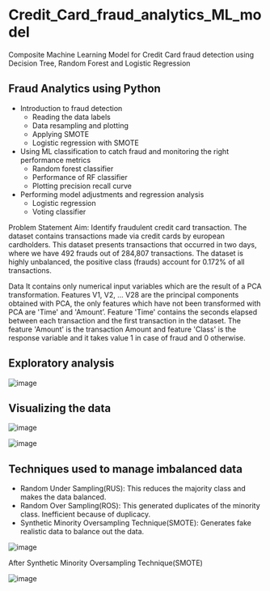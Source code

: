 # Credit_Card_fraud_analytics_ML_model
Composite Machine Learning Model for Credit Card fraud detection using Decision Tree, Random Forest and Logistic Regression

## Fraud Analytics using Python
- Introduction to fraud detection
    * Reading the data labels
    * Data resampling and plotting
    * Applying SMOTE
    * Logistic regression with SMOTE
- Using ML classification to catch fraud and monitoring the right performance metrics
    * Random forest classifier
    * Performance of RF classifier
    * Plotting precision recall curve
- Performing model adjustments and regression analysis
    * Logistic regression
    * Voting classifier

Problem Statement
Aim: Identify fraudulent credit card transaction.
The dataset contains transactions made via credit cards by european cardholders. This dataset presents transactions that occurred in two days, where we have 492 frauds out of 284,807 transactions. The dataset is highly unbalanced, the positive class (frauds) account for 0.172% of all transactions.

Data
It contains only numerical input variables which are the result of a PCA transformation. Features V1, V2, ... V28 are the principal components obtained with PCA, the only features which have not been transformed with PCA are 'Time' and 'Amount’. Feature 'Time' contains the seconds elapsed between each transaction and the first transaction in the dataset. The feature 'Amount' is the transaction Amount and feature 'Class' is the response variable and it takes value 1 in case of fraud and 0 otherwise.

## Exploratory analysis

![image](https://user-images.githubusercontent.com/85073848/179573543-a3bdabdc-3b48-4454-b76b-355f189b88ef.png)

## Visualizing the data

![image](https://user-images.githubusercontent.com/85073848/179573933-5c3298e2-de4c-4945-904b-35274125b656.png)

![image](https://user-images.githubusercontent.com/85073848/179574196-df4452f0-bb89-4981-bb0b-13fe380c1864.png)

## Techniques used to manage imbalanced data

- Random Under Sampling(RUS): This reduces the majority class and makes the data balanced.
- Random Over Sampling(ROS): This generated duplicates of the minority class. Inefficient because of duplicacy.
- Synthetic Minority Oversampling Technique(SMOTE): Generates fake realistic data to balance out the data.

![image](https://user-images.githubusercontent.com/85073848/179574842-d8d39725-6961-4bd8-9e9e-fe21de7a4d8a.png)

After Synthetic Minority Oversampling Technique(SMOTE)

![image](https://user-images.githubusercontent.com/85073848/179575134-1cc4eb1e-dfe4-4891-ba2b-81954690126b.png)






